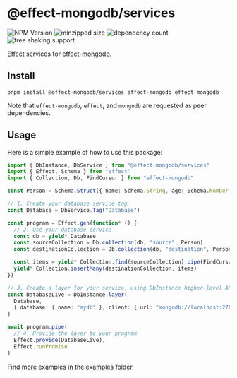 # @effect-mongodb/services

![NPM Version](https://img.shields.io/npm/v/@effect-mongodb/services?link=https%3A%2F%2Fwww.npmjs.com%2Fpackage%2F@effect-mongodb/services)
![minzipped size](https://badgen.net/bundlephobia/minzip/@effect-mongodb/services)
![dependency count](https://badgen.net/bundlephobia/dependency-count/@effect-mongodb/services)
![tree shaking support](https://badgen.net/bundlephobia/tree-shaking/@effect-mongodb/services)

[Effect](https://github.com/Effect-TS/effect/) services for [effect-mongodb](../effect-mongodb/README.md).

## Install

```shell
pnpm install @effect-mongodb/services effect-mongodb effect mongodb
```

Note that `effect-mongodb`, `effect`, and `mongodb` are requested as peer dependencies.

## Usage

Here is a simple example of how to use this package:

```typescript
import { DbInstance, DbService } from "@effect-mongodb/services"
import { Effect, Schema } from "effect"
import { Collection, Db, FindCursor } from "effect-mongodb"

const Person = Schema.Struct({ name: Schema.String, age: Schema.Number, birthday: Schema.Date })

// 1. Create your database service tag
const Database = DbService.Tag("Database")

const program = Effect.gen(function* () {
  // 2. Use your database service
  const db = yield* Database
  const sourceCollection = Db.collection(db, "source", Person)
  const destinationCollection = Db.collection(db, "destination", Person)

  const items = yield* Collection.find(sourceCollection).pipe(FindCursor.toArray)
  yield* Collection.insertMany(destinationCollection, items)
})

// 3. Create a layer for your service, using DbInstance higher-level API
const DatabaseLive = DbInstance.layer(
  Database,
  { database: { name: "mydb" }, client: { url: "mongodb://localhost:27017" } }
)

await program.pipe(
  // 4. Provide the layer to your program
  Effect.provide(DatabaseLive),
  Effect.runPromise
)
```

Find more examples in the [examples](./examples) folder.
